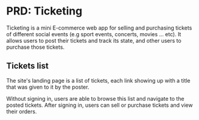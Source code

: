 # PRD: Ticketing

Ticketing is a mini E-commerce web app for selling and purchasing tickets of different social events (e.g sport events, concerts, movies ... etc). It allows users to post their tickets and track its state, and other users to purchase those tickets.


## Tickets list

The site's landing page is a list of tickets, each link showing up with a title
that was given to it by the poster.

Without signing in, users are able to browse this list and navigate to the
posted tickets. After signing in, users can sell or purchase tickets and view their orders.



